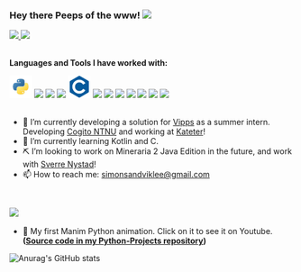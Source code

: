 ### Hey there Peeps of the www! <img src="https://media.giphy.com/media/hvRJCLFzcasrR4ia7z/giphy.gif" width="25px">

<a href="https://twitter.com/sandvikleedev">
  <img height="40" src="https://upload.wikimedia.org/wikipedia/commons/5/53/X_logo_2023_original.svg">
</a>
<a href="https://www.linkedin.com/in/simon-sandvik-lee-2b620722b/">
<img height="40" src="https://upload.wikimedia.org/wikipedia/commons/c/ca/LinkedIn_logo_initials.png"></a>

<br />
<br />

**Languages and Tools I have worked with:**

<code><img height="40" src="https://raw.githubusercontent.com/github/explore/80688e429a7d4ef2fca1e82350fe8e3517d3494d/topics/python/python.png"></code>
<code><img height="40" src="https://miro.medium.com/v2/resize:fit:600/1*i2skbfmDsHayHhqPfwt6pA.png"></code>
<code><img height="40" src="https://cdn4.iconfinder.com/data/icons/logos-and-brands/512/181_Java_logo_logos-512.png"></code>
<code><img height="40" src="https://upload.wikimedia.org/wikipedia/commons/7/74/Kotlin_Icon.png"></code>
<code><img height="40" src="https://raw.githubusercontent.com/devicons/devicon/2ae2a900d2f041da66e950e4d48052658d850630/icons/c/c-plain.svg"></code>
<code><img height="40" src="https://seeklogo.com/images/C/c-logo-A44DB3D53C-seeklogo.com.png"></code>
<code><img height="40" src="https://cdn.freebiesupply.com/logos/large/2x/swift-15-logo-svg-vector.svg"></code>
<code><img height="40" src="https://upload.wikimedia.org/wikipedia/commons/thumb/4/4c/Typescript_logo_2020.svg/512px-Typescript_logo_2020.svg.png?20221110153201"></code>
<code><img height="40" src="https://upload.wikimedia.org/wikipedia/commons/thumb/a/a7/React-icon.svg/1150px-React-icon.svg.png"></code>
<code><img height="40" src="https://upload.wikimedia.org/wikipedia/commons/thumb/9/95/Vue.js_Logo_2.svg/1200px-Vue.js_Logo_2.svg.png"></code>
<code><img height="40" src="https://upload.wikimedia.org/wikipedia/commons/thumb/f/fa/Microsoft_Azure.svg/800px-Microsoft_Azure.svg.png"></code>
<code><img height="40" src="https://www.svgrepo.com/show/353657/django-icon.svg"></code>
<br />
<br />

- 🌴 I’m currently developing a solution for [Vipps](https://vipps.no/) as a summer intern. Developing [Cogito NTNU](https://www.cogito-ntnu.no/) and working at [Kateter](https://www.kateter.no/)! 
- 👷 I’m currently learning Kotlin and C.
- ⛏️ I’m looking to work on Mineraria 2 Java Edition in the future, and work with [Sverre Nystad](https://www.github.com/SverreNystad)!
- 📫 How to reach me: simonsandviklee@gmail.com

<br />

[![](https://media.discordapp.net/attachments/531234521488556035/940214641349505044/ezgif.com-gif-maker.gif)](https://www.youtube.com/watch?v=u7RsPwJnFnA)

- 💬 My first Manim Python animation. Click on it to see it on Youtube. **([Source code in my Python-Projects repository](https://github.com/SaiYueWasTaken/Python-Projects/blob/main/Manim/Project.py))**

![Anurag's GitHub stats](https://github-readme-stats-git-master-sandviklees-projects.vercel.app/api?username=sandviklee&show_icons=true&bg_color=00000000)





